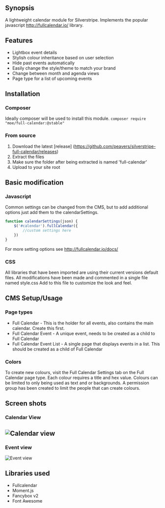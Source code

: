 ## Synopsis

A lightweight calendar module for Silverstripe. Implements the popular javascript http://fullcalendar.io/ library.

## Features
* Lightbox event details
* Stylish colour inheritance based on user selection
* Hide past events automatically
* Easily change the style/theme to match your brand
* Change between month and agenda views
* Page type for a list of upcoming events

## Installation

### Composer
Ideally composer will be used to install this module. 
```composer require "moe/full-calendar:@stable"```

### From source
1. Download the latest [release] (https://github.com/peavers/silverstripe-full-calendar/releases)
1. Extract the files
1. Make sure the folder after being extracted is named 'full-calendar'
1. Upload to your site root

## Basic modification

### Javascript
Common settings can be changed from the CMS, but to add additional options just add
them to the calendarSettings. 
```javascript
function calendarSettings(json) {
    $('#calendar').fullCalendar({
        //custom settings here
    })
}
```
For more setting options see http://fullcalendar.io/docs/

### CSS
All libraries that have been imported are using their current versions default files. All modifications have been made and commented in a single file named style.css
Add to this file to customize the look and feel. 

## CMS Setup/Usage

### Page types
* Full Calendar - This is the holder for all events, also contains the main calendar. Create this first.
* Full Calendar Event - A unique event, needs to be created as a child to Full Calendar
* Full Calendar Event List - A single page that displays events in a list. This should be created as a child of Full 
Calendar

### Colors
To create new colours, visit the Full Calendar Settings tab on the Full Calendar page type. Each colour requires a 
title and hex value. Colours can be limited to only being used as text and or backgrounds. A permission group has 
been created to limit the people that can create colours. 

## Screen shots

### Calendar View
![Calendar view](https://github.com/peavers/silverstripe-full-calendar/blob/master/images/screens/calendar.png?raw=true "Calendar view")
---------------------------------------
### Event view
![Event view](https://github.com/peavers/silverstripe-full-calendar/blob/master/images/screens/calendar-event.png?raw=true "Event view")

## Libraries used
* Fullcalendar
* Moment.js
* Fancybox v2
* Font Awesome
